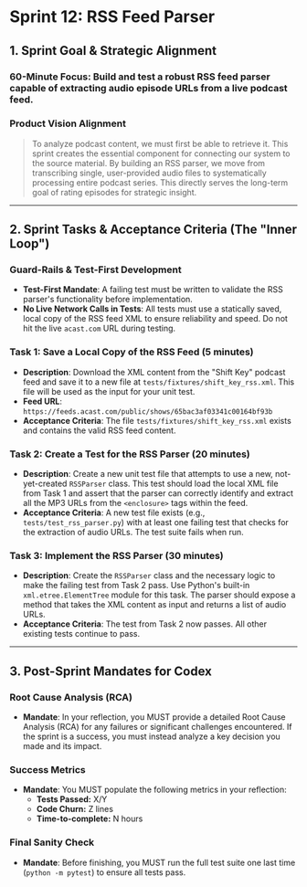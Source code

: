 # Sprint 12: RSS Feed Parser

## 1. Sprint Goal & Strategic Alignment

### 60-Minute Focus: Build and test a robust RSS feed parser capable of extracting audio episode URLs from a live podcast feed.

### Product Vision Alignment
> To analyze podcast content, we must first be able to retrieve it. This sprint creates the essential component for connecting our system to the source material. By building an RSS parser, we move from transcribing single, user-provided audio files to systematically processing entire podcast series. This directly serves the long-term goal of rating episodes for strategic insight.

---

## 2. Sprint Tasks & Acceptance Criteria (The "Inner Loop")

### Guard-Rails & Test-First Development
*   **Test-First Mandate**: A failing test must be written to validate the RSS parser's functionality before implementation.
*   **No Live Network Calls in Tests**: All tests must use a statically saved, local copy of the RSS feed XML to ensure reliability and speed. Do not hit the live `acast.com` URL during testing.

### Task 1: Save a Local Copy of the RSS Feed (5 minutes)
*   **Description**: Download the XML content from the "Shift Key" podcast feed and save it to a new file at `tests/fixtures/shift_key_rss.xml`. This file will be used as the input for your unit test.
*   **Feed URL**: `https://feeds.acast.com/public/shows/65bac3af03341c00164bf93b`
*   **Acceptance Criteria**: The file `tests/fixtures/shift_key_rss.xml` exists and contains the valid RSS feed content.

### Task 2: Create a Test for the RSS Parser (20 minutes)
*   **Description**: Create a new unit test file that attempts to use a new, not-yet-created `RSSParser` class. This test should load the local XML file from Task 1 and assert that the parser can correctly identify and extract all the MP3 URLs from the `<enclosure>` tags within the feed.
*   **Acceptance Criteria**: A new test file exists (e.g., `tests/test_rss_parser.py`) with at least one failing test that checks for the extraction of audio URLs. The test suite fails when run.

### Task 3: Implement the RSS Parser (30 minutes)
*   **Description**: Create the `RSSParser` class and the necessary logic to make the failing test from Task 2 pass. Use Python's built-in `xml.etree.ElementTree` module for this task. The parser should expose a method that takes the XML content as input and returns a list of audio URLs.
*   **Acceptance Criteria**: The test from Task 2 now passes. All other existing tests continue to pass.

---

## 3. Post-Sprint Mandates for Codex

### Root Cause Analysis (RCA)
*   **Mandate**: In your reflection, you MUST provide a detailed Root Cause Analysis (RCA) for any failures or significant challenges encountered. If the sprint is a success, you must instead analyze a key decision you made and its impact.

### Success Metrics
*   **Mandate**: You MUST populate the following metrics in your reflection:
    *   **Tests Passed:** X/Y
    *   **Code Churn:** Z lines
    *   **Time-to-complete:** N hours

### Final Sanity Check
*   **Mandate**: Before finishing, you MUST run the full test suite one last time (`python -m pytest`) to ensure all tests pass. 